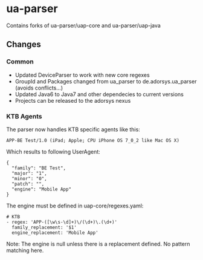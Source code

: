 # ua-parser

Contains forks of ua-parser/uap-core and ua-parser/uap-java

## Changes

### Common

* Updated DeviceParser to work with new core regexes
* GroupId and Packages changed from ua_parser to de.adorsys.ua_parser (avoids conflicts...)
* Updated Java6 to Java7 and other dependecies to current versions
* Projects can be released to the adorsys nexus

### KTB Agents

The parser now handles KTB specific agents like this:

    APP-BE Test/1.0 (iPad; Apple; CPU iPhone OS 7_0_2 like Mac OS X)
    
Which results to following UserAgent:

    {
      "family": "BE Test", 
      "major": "1", 
      "minor": "0", 
      "patch": "", 
      "engine": "Mobile App"
    }

The engine must be defined in uap-core/regexes.yaml:

    # KTB 
    - regex: 'APP-([\w\s-\d]+)\/(\d+)\.(\d+)'
      family_replacement: '$1'
      engine_replacement: 'Mobile App'    
      
Note: The engine is null unless there is a replacement defined. No pattern matching here.